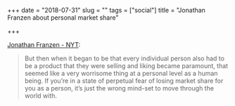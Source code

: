 +++
date = "2018-07-31"
slug = ""
tags = ["social"]
title = "Jonathan Franzen about personal market share"

+++


[Jonathan Franzen - NYT](https://www.nytimes.com/2018/06/26/magazine/jonathan-franzen-is-fine-with-all-of-it.html):

> But then when it began to be that every individual person also had to be a product that they were selling and liking became paramount, that seemed like a very worrisome thing at a personal level as a human being. If you’re in a state of perpetual fear of losing market share for you as a person, it’s just the wrong mind-set to move through the world with.
